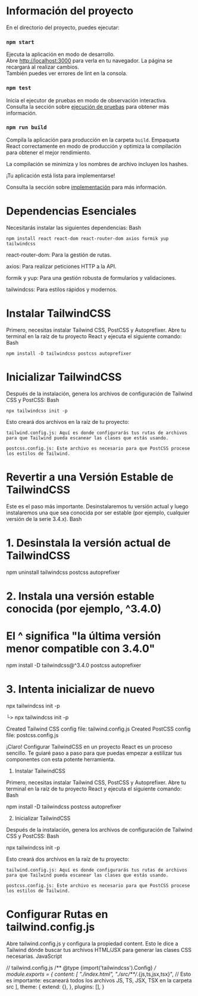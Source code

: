 # Información del proyecto

En el directorio del proyecto, puedes ejecutar:

### `npm start`

Ejecuta la aplicación en modo de desarrollo.\
Abre [http://localhost:3000](http://localhost:3000) para verla en tu navegador.
La página se recargará al realizar cambios.\
También puedes ver errores de lint en la consola.

### `npm test`

Inicia el ejecutor de pruebas en modo de observación interactiva.\
Consulta la sección sobre [ejecución de pruebas](https://facebook.github.io/create-react-app/docs/running-tests) para obtener más información.

### `npm run build`

Compila la aplicación para producción en la carpeta `build`.
Empaqueta React correctamente en modo de producción y optimiza la compilación para obtener el mejor rendimiento.

La compilación se minimiza y los nombres de archivo incluyen los hashes.

¡Tu aplicación está lista para implementarse!

Consulta la sección sobre [implementación](https://facebook.github.io/create-react-app/docs/deployment) para más información.


# Dependencias Esenciales

Necesitarás instalar las siguientes dependencias:
Bash

    npm install react react-dom react-router-dom axios formik yup tailwindcss

react-router-dom: Para la gestión de rutas.

axios: Para realizar peticiones HTTP a la API.

formik y yup: Para una gestión robusta de formularios y validaciones.

tailwindcss: Para estilos rápidos y modernos.


# Instalar TailwindCSS

Primero, necesitas instalar Tailwind CSS, PostCSS y Autoprefixer. Abre tu terminal en la raíz de tu proyecto React y ejecuta el siguiente comando:
Bash

    npm install -D tailwindcss postcss autoprefixer

# Inicializar TailwindCSS

Después de la instalación, genera los archivos de configuración de Tailwind CSS y PostCSS:
Bash

    npx tailwindcss init -p

Esto creará dos archivos en la raíz de tu proyecto:

    tailwind.config.js: Aquí es donde configurarás tus rutas de archivos para que Tailwind pueda escanear las clases que estás usando.

    postcss.config.js: Este archivo es necesario para que PostCSS procese los estilos de Tailwind.


# Revertir a una Versión Estable de TailwindCSS

Este es el paso más importante. Desinstalaremos tu versión actual y luego instalaremos una que sea conocida por ser estable (por ejemplo, cualquier versión de la serie 3.4.x).
Bash

# 1. Desinstala la versión actual de TailwindCSS
npm uninstall tailwindcss postcss autoprefixer

# 2. Instala una versión estable conocida (por ejemplo, ^3.4.0)
#    El ^ significa "la última versión menor compatible con 3.4.0"
npm install -D tailwindcss@^3.4.0 postcss autoprefixer

# 3. Intenta inicializar de nuevo
npx tailwindcss init -p

└> npx tailwindcss init -p

Created Tailwind CSS config file: tailwind.config.js
Created PostCSS config file: postcss.config.js


¡Claro! Configurar TailwindCSS en un proyecto React es un proceso sencillo. Te guiaré paso a paso para que puedas empezar a estilizar tus componentes con esta potente herramienta.

1. Instalar TailwindCSS

Primero, necesitas instalar Tailwind CSS, PostCSS y Autoprefixer. Abre tu terminal en la raíz de tu proyecto React y ejecuta el siguiente comando:
Bash

npm install -D tailwindcss postcss autoprefixer

2. Inicializar TailwindCSS

Después de la instalación, genera los archivos de configuración de Tailwind CSS y PostCSS:
Bash

npx tailwindcss init -p

Esto creará dos archivos en la raíz de tu proyecto:

    tailwind.config.js: Aquí es donde configurarás tus rutas de archivos para que Tailwind pueda escanear las clases que estás usando.

    postcss.config.js: Este archivo es necesario para que PostCSS procese los estilos de Tailwind.

# Configurar Rutas en tailwind.config.js

Abre tailwind.config.js y configura la propiedad content. Esto le dice a Tailwind dónde buscar tus archivos HTML/JSX para generar las clases CSS necesarias.
JavaScript

// tailwind.config.js
/** @type {import('tailwindcss').Config} */
module.exports = {
  content: [
    "./index.html",
    "./src/**/*.{js,ts,jsx,tsx}", // Esto es importante: escaneará todos los archivos JS, TS, JSX, TSX en la carpeta src
  ],
  theme: {
    extend: {},
  },
  plugins: [],
}
